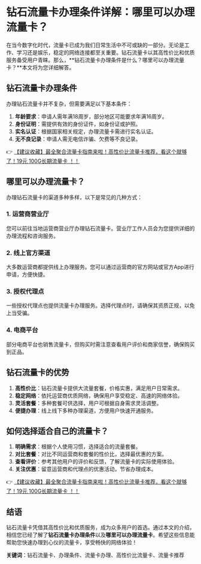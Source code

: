 # 钻石流量卡办理条件详解：哪里可以办理流量卡？

在当今数字化时代，流量卡已成为我们日常生活中不可或缺的一部分。无论是工作、学习还是娱乐，稳定的网络连接都至关重要。钻石流量卡以其高性价比和优质服务备受用户青睐。那么，**钻石流量卡办理条件是什么？哪里可以办理流量卡？**本文将为您详细解答。

## 钻石流量卡办理条件

办理钻石流量卡并不复杂，但需要满足以下基本条件：

1. **年龄要求**：申请人需年满18周岁，部分地区可能要求年满16周岁。
2. **身份证明**：需提供有效的身份证件，如身份证或护照。
3. **实名认证**：根据国家相关规定，办理流量卡需进行实名认证。
4. **无不良记录**：申请人需无电信诈骗、欠费等不良记录。

👉 [【建议收藏】最全聚合流量卡指南来啦！高性价比流量卡推荐，看这个就够了！19元 100G长期流量卡 ！！](https://bit.ly/Liuliangka)

## 哪里可以办理流量卡？

办理钻石流量卡的渠道多种多样，以下是常见的几种方式：

### 1. 运营商营业厅
您可以前往当地运营商营业厅办理钻石流量卡。营业厅工作人员会为您提供详细的办理流程和咨询服务。

### 2. 线上官方渠道
大多数运营商都提供线上办理服务。您可以通过运营商的官方网站或官方App进行申请，方便快捷。

### 3. 授权代理点
一些授权代理点也提供流量卡办理服务。选择代理点时，请确保其资质正规，以免上当受骗。

### 4. 电商平台
部分电商平台也销售流量卡，但购买时需注意查看用户评价和商家信誉，确保购买到正品。

## 钻石流量卡的优势

1. **高性价比**：钻石流量卡提供大流量套餐，价格实惠，满足用户日常需求。
2. **稳定网络**：依托运营商优质网络，确保用户享受稳定、高速的网络体验。
3. **灵活套餐**：多种套餐可供选择，用户可根据自身需求灵活调整。
4. **便捷办理**：线上线下多种办理渠道，方便用户快速开通服务。

## 如何选择适合自己的流量卡？

1. **明确需求**：根据个人使用习惯，选择适合的流量套餐。
2. **对比套餐**：对比不同运营商和套餐的性价比，选择最优惠的方案。
3. **查看评价**：参考其他用户的评价和反馈，了解流量卡的实际使用体验。
4. **关注优惠**：留意运营商和代理点的优惠活动，节省办理成本。

👉 [【建议收藏】最全聚合流量卡指南来啦！高性价比流量卡推荐，看这个就够了！19元 100G长期流量卡 ！！](https://bit.ly/Liuliangka)

## 结语

钻石流量卡凭借其高性价比和优质服务，成为众多用户的首选。通过本文的介绍，相信您已经了解了**钻石流量卡办理条件**以及**哪里可以办理流量卡**。希望这些信息能帮助您快速办理到心仪的流量卡，享受畅快的网络体验！

**关键词**：钻石流量卡、办理条件、流量卡办理、高性价比流量卡、流量卡推荐